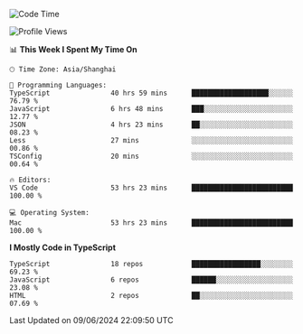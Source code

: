 <!--START_SECTION:waka-->
![Code Time](http://img.shields.io/badge/Code%20Time-6%2C201%20hrs%207%20mins-blue)

![Profile Views](http://img.shields.io/badge/Profile%20Views-0-blue)

📊 **This Week I Spent My Time On** 

```text
🕑︎ Time Zone: Asia/Shanghai

💬 Programming Languages: 
TypeScript               40 hrs 59 mins      ███████████████████░░░░░░   76.79 % 
JavaScript               6 hrs 48 mins       ███░░░░░░░░░░░░░░░░░░░░░░   12.77 % 
JSON                     4 hrs 23 mins       ██░░░░░░░░░░░░░░░░░░░░░░░   08.23 % 
Less                     27 mins             ░░░░░░░░░░░░░░░░░░░░░░░░░   00.86 % 
TSConfig                 20 mins             ░░░░░░░░░░░░░░░░░░░░░░░░░   00.64 % 

🔥 Editors: 
VS Code                  53 hrs 23 mins      █████████████████████████   100.00 % 

💻 Operating System: 
Mac                      53 hrs 23 mins      █████████████████████████   100.00 % 
```

**I Mostly Code in TypeScript** 

```text
TypeScript               18 repos            █████████████████░░░░░░░░   69.23 % 
JavaScript               6 repos             ██████░░░░░░░░░░░░░░░░░░░   23.08 % 
HTML                     2 repos             ██░░░░░░░░░░░░░░░░░░░░░░░   07.69 % 
```




 Last Updated on 09/06/2024 22:09:50 UTC
<!--END_SECTION:waka-->
